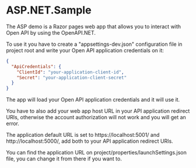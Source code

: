 # ASP.NET.Sample

The ASP demo is a Razor pages web app that allows you to interact with Open API by using the OpenAPI.NET.

To use it you have to create a "appsettings-dev.json" configuration file in project root and write your Open API application credentials on it:

```json
{
  "ApiCredentials": {
    "ClientId": "your-application-client-id",
    "Secret": "your-application-client-secret"
  }
}
```
The app will load your Open API application credentials and it will use it.

You have to also add your web app host URL in your API application redirect URIs, otherwise the account authorization will not work and you will get an error.

The application default URL is set to https://localhost:5001/ and http://localhost:5000/, add both to your API application redirect URIs.

You can find the application URL on project/properties/launchSettings.json file, you can change it from there if you want to.